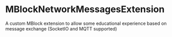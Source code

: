 # MBlockNetworkMessagesExtension
A custom MBlock extension to allow some educational experience based on message exchange (SocketIO and MQTT supported)
